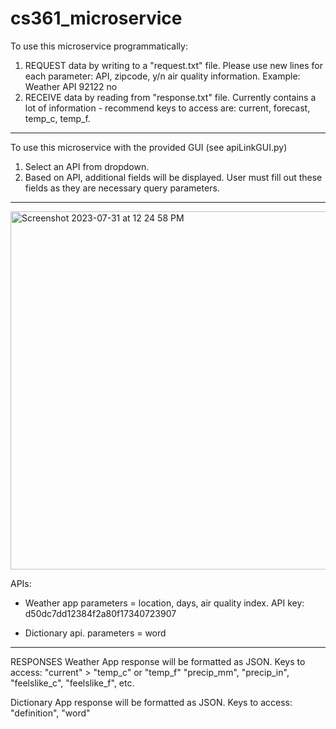 # cs361_microservice
To use this microservice programmatically:
1. REQUEST data by writing to a "request.txt" file.
  Please use new lines for each parameter: API, zipcode, y/n air quality information.
  Example:
    Weather API
    92122
    no
2. RECEIVE data by reading from "response.txt" file.
  Currently contains a lot of information - recommend keys to access are:
    current, forecast, temp_c, temp_f.

------------------------------------------------------

To use this microservice with the provided GUI (see apiLinkGUI.py)
1. Select an API from dropdown.
2. Based on API, additional fields will be displayed. User must fill out these fields 
as they are necessary query parameters.

------------------------------------------------------
<img width="573" alt="Screenshot 2023-07-31 at 12 24 58 PM" src="https://github.com/wleejess/cs361_microservice/assets/29618012/8d93d704-3a1e-4ecc-b518-80339be00c08">


APIs:
- Weather app
parameters = location, days, air quality index.
API key: d50dc7dd12384f2a80f17340723907

- Dictionary api.
parameters = word

-----------------------------------------------------
RESPONSES
Weather App response will be formatted as JSON.
Keys to access: "current" > "temp_c" or "temp_f"
  "precip_mm", "precip_in", "feelslike_c", "feelslike_f", etc.

Dictionary App response will be formatted as JSON.
Keys to access: "definition", "word"

